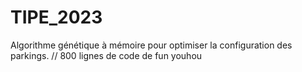 # TIPE_2023

Algorithme génétique à mémoire pour optimiser la configuration des parkings.
	// 800 lignes de code de fun youhou
